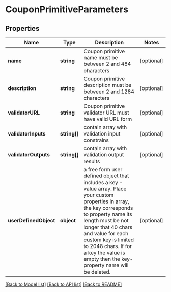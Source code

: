 # CouponPrimitiveParameters

## Properties
Name | Type | Description | Notes
------------ | ------------- | ------------- | -------------
**name** | **string** | Coupon primitive name must be between 2 and 484 characters | [optional] 
**description** | **string** | Coupon primitive description must be between 2 and 1284 characters | [optional] 
**validatorURL** | **string** | Coupon primitive validator URL must have valid URL form | [optional] 
**validatorInputs** | **string[]** | contain array with validation input constrains | [optional] 
**validatorOutputs** | **string[]** | contain array with validation output results | [optional] 
**userDefinedObject** | **object** | a free form user defined object that includes a key - value array. Place your custom properties in array, the key corresponds to property name its length must be not longer that 40 chars and value for each custom key is limited to 2048 chars. If for a key the value is empty then the key-property name will be deleted. | [optional] 

[[Back to Model list]](../README.md#documentation-for-models) [[Back to API list]](../README.md#documentation-for-api-endpoints) [[Back to README]](../README.md)


